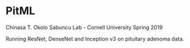 # PitML
Chinasa T. Okolo
Sabuncu Lab - Cornell University
Spring 2019


Running ResNet, DenseNet and Inception v3 on pituitary adenoma data.
